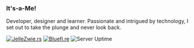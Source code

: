 ### It's-a-Me!
Developer, designer and learner. Passionate and intrigued by technology, I set out to take the plunge and never look back.

[![JelleZwie.rs](https://img.shields.io/badge/%F0%9F%8C%90-JelleZwie.rs-149dcc?style=for-the-badge)](https://jellezwie.rs) [![Bluefi.re](https://img.shields.io/badge/%F0%9F%90%B2-Bluefi.re-149dcc?style=for-the-badge)](https://bluefi.re) ![Server Uptime](https://img.shields.io/uptimerobot/ratio/7/m794579361-a2dc352ad00026575e5a24a4?style=for-the-badge&color=149dcc&label=Server%20Uptime)
